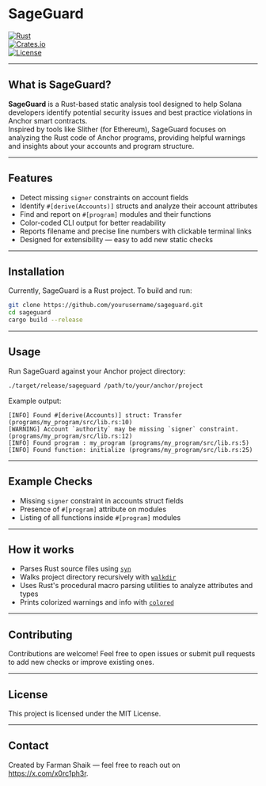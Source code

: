 
# SageGuard

[![Rust](https://img.shields.io/badge/language-Rust-orange)](https://www.rust-lang.org/)  
[![Crates.io](https://img.shields.io/crates/v/sageguard)]()  
[![License](https://img.shields.io/badge/license-MIT-blue)]()

---

## What is SageGuard?

**SageGuard** is a Rust-based static analysis tool designed to help Solana developers identify potential security issues and best practice violations in Anchor smart contracts.  
Inspired by tools like Slither (for Ethereum), SageGuard focuses on analyzing the Rust code of Anchor programs, providing helpful warnings and insights about your accounts and program structure.

---

## Features

- Detect missing `signer` constraints on account fields  
- Identify `#[derive(Accounts)]` structs and analyze their account attributes  
- Find and report on `#[program]` modules and their functions  
- Color-coded CLI output for better readability  
- Reports filename and precise line numbers with clickable terminal links  
- Designed for extensibility — easy to add new static checks

---

## Installation

Currently, SageGuard is a Rust project. To build and run:

```bash
git clone https://github.com/yourusername/sageguard.git
cd sageguard
cargo build --release
```

---

## Usage

Run SageGuard against your Anchor project directory:

```bash
./target/release/sageguard /path/to/your/anchor/project
```

Example output:

```
[INFO] Found #[derive(Accounts)] struct: Transfer (programs/my_program/src/lib.rs:10)
[WARNING] Account `authority` may be missing `signer` constraint. (programs/my_program/src/lib.rs:12)
[INFO] Found program : my_program (programs/my_program/src/lib.rs:5)
[INFO] Found function: initialize (programs/my_program/src/lib.rs:25)
```

---

## Example Checks

- Missing `signer` constraint in accounts struct fields  
- Presence of `#[program]` attribute on modules  
- Listing of all functions inside `#[program]` modules

---

## How it works

- Parses Rust source files using [`syn`](https://crates.io/crates/syn)  
- Walks project directory recursively with [`walkdir`](https://crates.io/crates/walkdir)  
- Uses Rust's procedural macro parsing utilities to analyze attributes and types  
- Prints colorized warnings and info with [`colored`](https://crates.io/crates/colored)

---

## Contributing

Contributions are welcome! Feel free to open issues or submit pull requests to add new checks or improve existing ones.

---

## License

This project is licensed under the MIT License.

---

## Contact

Created by Farman Shaik — feel free to reach out on https://x.com/x0rc1ph3r.
